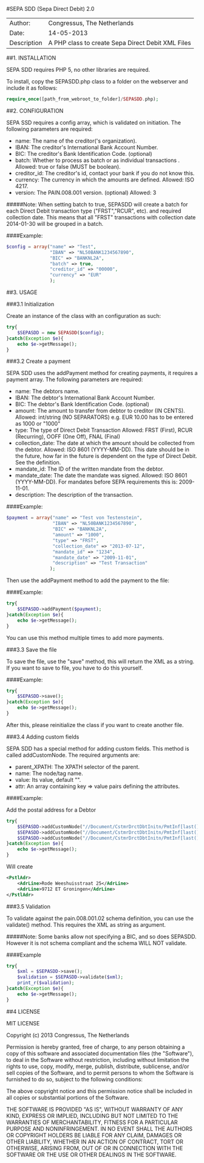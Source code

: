 #SEPA SDD (Sepa Direct Debit) 2.0

<table>
<tr><td>Author:</td><td>Congressus, The Netherlands</td></tr> 
<tr><td>Date:</td><td>14-05-2013</td></tr> 
<tr><td>Description</td><td>A PHP class to create Sepa Direct Debit XML Files</td></tr> 
</table>
##1. INSTALLATION

SEPA SDD requires PHP 5, no other libraries are required.

To install, copy the SEPASDD.php class to a folder on the webserver and include it as follows:

```php
require_once([path_from_webroot_to_folder]/SEPASDD.php);
```

##2. CONFIGURATION

SEPA SSD requires a config array, which is validated on initiation.
The following parameters are required:

- name:		    The name of the creditor('s organization).
- IBAN: 	    The creditor's International Bank Account Number.
- BIC:		    The creditor's Bank Identification Code. (optional)
- batch:	    Whether to process as batch or as individual transactions .
		        Allowed: true or false (MUST be boolean).
- creditor_id:	The creditor's id, contact your bank if you do not know this.
- currency:	    The currency in which the amounts are defined. 
		    Allowed: ISO 4217.
- version:	    The PAIN.008.001 version. (optional)
	            Allowed: 3

#####Note:
When setting batch to true, SEPASDD will create a batch for each Direct Debit
transaction type ("FRST","RCUR", etc). and required collection date. This
means that all "FRST" transactions with collection date 2014-01-30 will be 
grouped in a batch.

####Example:

```php
$config = array("name" => "Test",
                "IBAN" => "NL50BANK1234567890",
                "BIC" => "BANKNL2A",
                "batch" => true,
                "creditor_id" => "00000",
                "currency" => "EUR"
                );
```

##3. USAGE

###3.1 Initialization

Create an instance of the class with an configuration as such:

```php
try{
    $SEPASDD = new SEPASDD($config);
}catch(Exception $e){
    echo $e->getMessage();
}
```

###3.2 Create a payment

SEPA SDD uses the addPayment method for creating payments, it requires a payment array.
The following parameters are required:

- name:			    The debtors name.
- IBAN: 		    The debtor's International Bank Account Number.
- BIC:			    The debtor's Bank Identification Code. (optional)
- amount:		    The amount to transfer from debtor to creditor (IN CENTS).
			        Allowed: int/string (NO SEPARATORS) e.g. EUR 10.00 has to be entered as 1000 or "1000"
- type:			    The type of Direct Debit Transaction
			        Allowed: FRST (First), RCUR (Recurring), OOFF (One Off), FNAL (Final)
- collection_date:  The date at which the amount should be collected from the debtor.
                    Allowed: ISO 8601 (YYYY-MM-DD). This date should be in the future, how far in
                             the future is dependent on the type of Direct Debit. See the definition.
- mandate_id:       The ID of the written mandate from the debtor.
- mandate_date:     The date the mandate was signed.
                    Allowed: ISO 8601 (YYYY-MM-DD). For mandates before SEPA requirements this is: 2009-11-01.
- description:      The description of the transaction.

####Example:

```php
$payment = array("name" => "Test von Testenstein",
                 "IBAN" => "NL50BANK1234567890",
                 "BIC" => "BANKNL2A",
                 "amount" => "1000",
                 "type" => "FRST",
                 "collection_date" => "2013-07-12",
                 "mandate_id" => "1234",
                 "mandate_date" => "2009-11-01",
                 "description" => "Test Transaction"
                );                
```

Then use the addPayment method to add the payment to the file:

####Example:

```php
try{
    $SEPASDD->addPayment($payment);
}catch(Exception $e){
    echo $e->getMessage();
}
```

You can use this method multiple times to add more payments.

###3.3 Save the file

To save the file, use the "save" method, this will return the XML as a string.
If you want to save to file, you have to do this yourself.

####Example:

```php
try{
    $SEPASDD->save();
}catch(Exception $e){
    echo $e->getMessage();
}
```

After this, please reinitialize the class if you want to create another file.

###3.4 Adding custom fields

SEPA SDD has a special method for adding custom fields. This method is called addCustomNode.
The required arguments are:

- parent_XPATH:     The XPATH selector of the parent.
- name:             The node/tag name.
- value:            Its value, default "".
- attr:             An array containing key => value pairs defining the attributes.

####Example:

Add the postal address for a Debtor

```php
try{
    $SEPASDD->addCustomNode("//Document/CstmrDrctDbtInitn/PmtInf[last()]/DrctDbtTxInf[last()]/Dbtr","PstlAdr");
    $SEPASDD->addCustomNode("//Document/CstmrDrctDbtInitn/PmtInf[last()]/DrctDbtTxInf[last()]/Dbtr/PstlAdr","AdrLine","Rode Weeshuisstraat 25");
    $SEPASDD->addCustomNode("//Document/CstmrDrctDbtInitn/PmtInf[last()]/DrctDbtTxInf[last()]/Dbtr/PstlAdr","AdrLine","9712 ET Groningen");
}catch(Exception $e){
    echo $e->getMessage();
}
```

Will create

```xml
<PstlAdr>
    <AdrLine>Rode Weeshuisstraat 25</AdrLine>
    <AdrLine>9712 ET Groningen</AdrLine>
</PstlAdr>
```

###3.5 Validation

To validate against the pain.008.001.02 schema definition, you can
use the validate() method. This requires the XML as string as argument.

#####Note: 
Some banks allow not specifying a BIC, and so does SEPASDD. However it is not
schema compliant and the schema WILL NOT validate.

####Example

```php
try{
    $xml = $SEPASDD->save();
    $validation = $SEPASDD->validate($xml);
    print_r($validation);
}catch(Exception $e){
    echo $e->getMessage();
}
```

##4 LICENSE

MIT LICENSE

 Copyright (c) 2013 Congressus, The Netherlands

 Permission is hereby granted, free of charge, to any person
 obtaining a copy of this software and associated documentation
 files (the "Software"), to deal in the Software without
 restriction, including without limitation the rights to use,
 copy, modify, merge, publish, distribute, sublicense, and/or sell
 copies of the Software, and to permit persons to whom the
 Software is furnished to do so, subject to the following
 conditions:

 The above copyright notice and this permission notice shall be
 included in all copies or substantial portions of the Software.

 THE SOFTWARE IS PROVIDED "AS IS", WITHOUT WARRANTY OF ANY KIND,
 EXPRESS OR IMPLIED, INCLUDING BUT NOT LIMITED TO THE WARRANTIES
 OF MERCHANTABILITY, FITNESS FOR A PARTICULAR PURPOSE AND
 NONINFRINGEMENT. IN NO EVENT SHALL THE AUTHORS OR COPYRIGHT
 HOLDERS BE LIABLE FOR ANY CLAIM, DAMAGES OR OTHER LIABILITY,
 WHETHER IN AN ACTION OF CONTRACT, TORT OR OTHERWISE, ARISING
 FROM, OUT OF OR IN CONNECTION WITH THE SOFTWARE OR THE USE OR
 OTHER DEALINGS IN THE SOFTWARE. 

